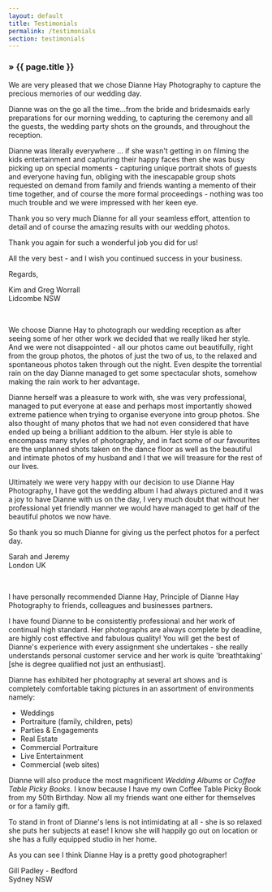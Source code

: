```yaml
---
layout: default
title: Testimonials
permalink: /testimonials
section: testimonials
---
```


<section>
	<article>
		<h1><span>&raquo;</span> {{ page.title }}</h1>
		<p>We are very pleased that we chose Dianne Hay Photography to capture the precious memories of our wedding day.</p>
		<p>Dianne was on the go all the time...from the bride and bridesmaids early preparations for our morning wedding, to capturing the ceremony and all the guests, the wedding party shots on the grounds, and throughout the reception.</p>
		<p>Dianne was literally everywhere ... if she wasn't getting in on filming the kids entertainment and capturing their happy faces then she was busy picking up on special moments - capturing unique portrait shots of guests and everyone having fun, obliging with the inescapable group shots requested on demand from family and friends wanting a memento of their time together, and of course the more formal proceedings - nothing was too much trouble and we were impressed with her keen eye.</p>
		<p>Thank you so very much Dianne for all your seamless effort, attention to detail and of course the amazing results with our wedding photos.</p>
		<p>Thank you again for such a wonderful job you did for us!</p>
		<p>All the very best - and I wish you continued success in your business.</p>
		<p>Regards,</p>
		<p>Kim and Greg Worrall<br>Lidcombe NSW</p>
		<p>&nbsp;</p>
		<p>We choose Dianne Hay to photograph our wedding reception as after seeing some of her other work we decided that we really liked her style. And we were not disappointed - all our photos came out beautifully, right from the group photos, the photos of just the two of us, to the relaxed and spontaneous photos taken through out the night. Even despite the torrential rain on the day Dianne managed to get some spectacular shots, somehow making the rain work to her advantage.</p>
		<p>Dianne herself was a pleasure to work with, she was very professional, managed to put everyone at ease and perhaps most importantly showed extreme patience when trying to organise everyone into group photos. She also thought of many photos that we had not even considered that have ended up being a brilliant addition to the album. Her style is able to encompass many styles of photography, and in fact some of our favourites are the unplanned shots taken on the dance floor as well as the beautiful and intimate photos of my husband and I that we will treasure for the rest of our lives.</p>
		<p>Ultimately we were very happy with our decision to use Dianne Hay Photography, I have got the wedding album I had always pictured and it was a joy to have Dianne with us on the day, I very much doubt that without her professional yet friendly manner we would have managed to get half of the beautiful photos we now have.</p>
		<p>So thank you so much Dianne for giving us the perfect photos for a perfect day.</p>
		<p>Sarah and Jeremy<br>London UK</p>
		<p>&nbsp;</p>
		<p>I have personally recommended Dianne Hay, Principle of Dianne Hay Photography to friends, colleagues and businesses partners.</p>
		<p>I have found Dianne to be consistently professional and her work of continual high standard. Her photographs are always complete by deadline, are highly cost effective and fabulous quality! You will get the best of Dianne's experience with every assignment she undertakes - she really understands personal customer service and her work is quite 'breathtaking' [she is degree qualified not just an enthusiast].</p>
		<p>Dianne has exhibited her photography at several art shows and is completely comfortable taking pictures in an assortment of environments namely:</p>
		<ul>
			<li>Weddings</li>
			<li>Portraiture (family, children, pets)</li>
			<li>Parties &amp; Engagements</li>
			<li>Real Estate</li>
			<li>Commercial Portraiture</li>
			<li>Live Entertainment</li>
			<li>Commercial (web sites)</li>
		</ul>
		<p>Dianne will also produce the most magnificent <i>Wedding Albums</i> or <i>Coffee Table Picky Books</i>. I know because I have my own Coffee Table Picky Book from my 50th Birthday. Now all my friends want one either for themselves or for a family gift.</p>
		<p>To stand in front of Dianne's lens is not intimidating at all - she is so relaxed she puts her subjects at ease! I know she will happily go out on location or she has a fully equipped studio in her home.</p>
		<p>As you can see I think Dianne Hay is a pretty good photographer!</p>
		<p>Gill Padley - Bedford<br>Sydney NSW</p>
	</article>
</section>
